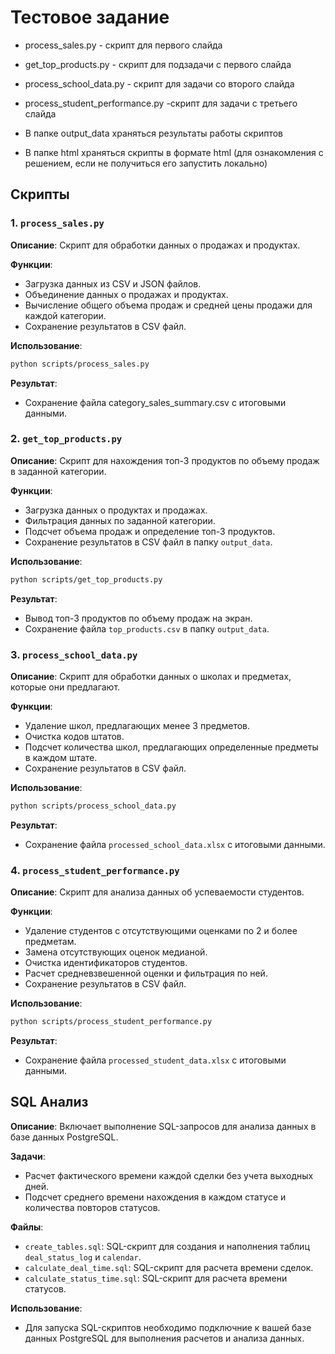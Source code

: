 # Тестовое задание

- process_sales.py - скрипт для первого слайда 
- get_top_products.py - скрипт для подзадачи с первого слайда
- process_school_data.py - скрипт для задачи со второго слайда
- process_student_performance.py -скрипт для задачи с третьего слайда

- В папке output_data храняться результаты работы скриптов
- В папке html храняться скрипты в формате html (для ознакомления с решением, если не получиться его запустить локально)

## Скрипты

### 1. `process_sales.py`

**Описание**: 
Скрипт для обработки данных о продажах и продуктах.

**Функции**:
- Загрузка данных из CSV и JSON файлов.
- Объединение данных о продажах и продуктах.
- Вычисление общего объема продаж и средней цены продажи для каждой категории.
- Сохранение результатов в CSV файл.

**Использование**:
```bash
python scripts/process_sales.py
```

**Результат**:
- Сохранение файла category_sales_summary.csv с итоговыми данными.

### 2. `get_top_products.py`

**Описание**:
Скрипт для нахождения топ-3 продуктов по объему продаж в заданной категории.

**Функции**:
- Загрузка данных о продуктах и продажах.
- Фильтрация данных по заданной категории.
- Подсчет объема продаж и определение топ-3 продуктов.
- Сохранение результатов в CSV файл в папку `output_data`.

**Использование**:
```bash
python scripts/get_top_products.py
```

**Результат**:
- Вывод топ-3 продуктов по объему продаж на экран.
- Сохранение файла `top_products.csv` в папку `output_data`.

### 3. `process_school_data.py`

**Описание**:
Скрипт для обработки данных о школах и предметах, которые они предлагают.

**Функции**:
- Удаление школ, предлагающих менее 3 предметов.
- Очистка кодов штатов.
- Подсчет количества школ, предлагающих определенные предметы в каждом штате.
- Сохранение результатов в CSV файл.

**Использование**:
```bash
python scripts/process_school_data.py
```

**Результат**:
- Сохранение файла `processed_school_data.xlsx` с итоговыми данными.

### 4. `process_student_performance.py`

**Описание**:
Скрипт для анализа данных об успеваемости студентов.

**Функции**:
- Удаление студентов с отсутствующими оценками по 2 и более предметам.
- Замена отсутствующих оценок медианой.
- Очистка идентификаторов студентов.
- Расчет средневзвешенной оценки и фильтрация по ней.
- Сохранение результатов в CSV файл.

**Использование**:
```bash
python scripts/process_student_performance.py
```

**Результат**:
- Сохранение файла `processed_student_data.xlsx` с итоговыми данными.

## SQL Анализ

**Описание**:
Включает выполнение SQL-запросов для анализа данных в базе данных PostgreSQL.

**Задачи**:
- Расчет фактического времени каждой сделки без учета выходных дней.
- Подсчет среднего времени нахождения в каждом статусе и количества повторов статусов.

**Файлы**:
- `create_tables.sql`: SQL-скрипт для создания и наполнения таблиц `deal_status_log` и `calendar`.
- `calculate_deal_time.sql`: SQL-скрипт для расчета времени сделок.
- `calculate_status_time.sql`: SQL-скрипт для расчета времени статусов.

**Использование**:
- Для запуска SQL-скриптов необходимо подключние к вашей базе данных PostgreSQL для выполнения расчетов и анализа данных.
